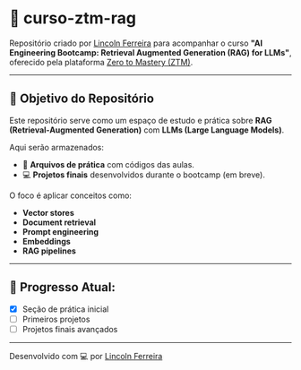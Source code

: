 # 🧠 curso-ztm-rag

Repositório criado por [Lincoln Ferreira](https://github.com/lincolntrei) para acompanhar o curso **"AI Engineering Bootcamp: Retrieval Augmented Generation (RAG) for LLMs"**, oferecido pela plataforma [Zero to Mastery (ZTM)](https://zerotomastery.io/).

---

## 🎯 Objetivo do Repositório

Este repositório serve como um espaço de estudo e prática sobre **RAG (Retrieval-Augmented Generation)** com **LLMs (Large Language Models)**.

Aqui serão armazenados:

- 📝 **Arquivos de prática** com códigos das aulas.
- 💻 **Projetos finais** desenvolvidos durante o bootcamp (em breve).

O foco é aplicar conceitos como:

- **Vector stores**
- **Document retrieval**
- **Prompt engineering**
- **Embeddings**
- **RAG pipelines**

---

## 🚀 Progresso Atual:

- [x] Seção de prática inicial
- [ ] Primeiros projetos
- [ ] Projetos finais avançados

---

Desenvolvido com 💻 por [Lincoln Ferreira](https://github.com/lincolntrei)
